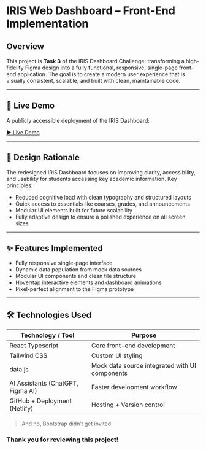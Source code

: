 # IRIS Web Dashboard – Front-End Implementation

## Overview  
This project is **Task 3** of the IRIS Dashboard Challenge: transforming a high-fidelity Figma design into a fully functional, responsive, single-page front-end application. The goal is to create a modern user experience that is visually consistent, scalable, and built with clean, maintainable code.

---

## 🚀 Live Demo  
A publicly accessible deployment of the IRIS Dashboard:

[▶️ Live Demo](https://example.com)  

---

## 🎯 Design Rationale  
The redesigned IRIS Dashboard focuses on improving clarity, accessibility, and usability for students accessing key academic information. Key principles:

- Reduced cognitive load with clean typography and structured layouts
- Quick access to essentials like courses, grades, and announcements
- Modular UI elements built for future scalability
- Fully adaptive design to ensure a polished experience on all screen sizes

---

## ✨ Features Implemented  

- Fully responsive single-page interface
- Dynamic data population from mock data sources
- Modular UI components and clean file structure
- Hover/tap interactive elements and dashboard animations
- Pixel-perfect alignment to the Figma prototype

---

## 🛠️ Technologies Used

| Technology / Tool | Purpose |
|------------------|---------|
| React Typescript | Core front-end development |
| Tailwind CSS     | Custom UI styling |
| data.js | Mock data source integrated with UI components |
| AI Assistants (ChatGPT, Figma AI) | Faster development workflow |
| GitHub + Deployment (Netlify) | Hosting + Version control |

> And no, Bootstrap didn’t get invited.


### Thank you for reviewing this project!